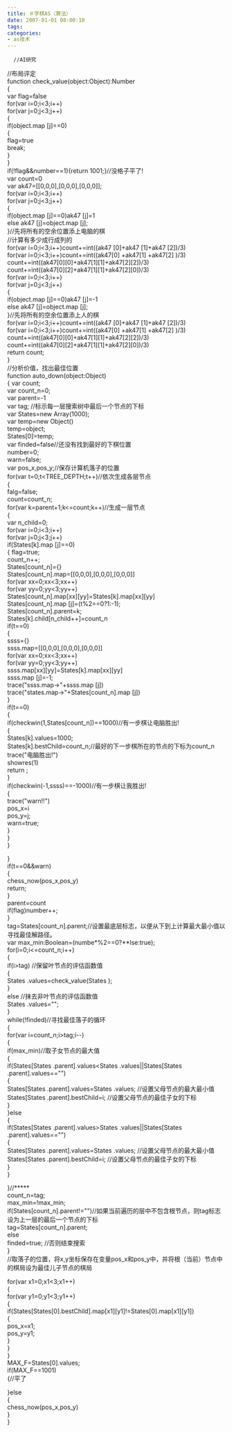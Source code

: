 ```yaml
---
title: ＃字棋AS（算法）
date: 2007-01-01 08:00:10
tags:
categories:
- as技术
---
```

      //AI研究   
 //布局评定   
 function check\_value(object:Object):Number   
 {   
 var flag=false   
 for(var i=0;i<3;i++)   
 for(var j=0;j<3;j++)   
 {   
 if(object.map   [j]==0)   
 {   
 flag=true   
 break;   
 }   
 }   
 if(!flag&&number==1){return 1001;}//没格子平了!   
 var count=0   
 var ak47=[[0,0,0],[0,0,0],[0,0,0]];   
 for(var i=0;i<3;i++)   
 for(var j=0;j<3;j++)   
 {   
 if(object.map   [j]==0)ak47   [j]=1   
 else ak47   [j]=object.map   [j];   
 }//先将所有的空余位置添上电脑的棋   
 //计算有多少成行成列的   
 for(var i=0;i<3;i++)count+=int((ak47   [0]+ak47   [1]+ak47   [2])/3)   
 for(var i=0;i<3;i++)count+=int((ak47[0]   +ak47[1]   +ak47[2]   )/3)   
 count+=int((ak47[0][0]+ak47[1][1]+ak47[2][2])/3)   
 count+=int((ak47[0][2]+ak47[1][1]+ak47[2][0])/3)   
 for(var i=0;i<3;i++)   
 for(var j=0;j<3;j++)   
 {   
 if(object.map   [j]==0)ak47   [j]=-1   
 else ak47   [j]=object.map   [j];   
 }//先将所有的空余位置添上人的棋   
 for(var i=0;i<3;i++)count+=int((ak47   [0]+ak47   [1]+ak47   [2])/3)   
 for(var i=0;i<3;i++)count+=int((ak47[0]   +ak47[1]   +ak47[2]   )/3)   
 count+=int((ak47[0][0]+ak47[1][1]+ak47[2][2])/3)   
 count+=int((ak47[0][2]+ak47[1][1]+ak47[2][0])/3)   
 return count;   
 }   
 //分析价值，找出最佳位置   
 function auto\_down(object:Object)   
 { var count;   
 var count\_n=0;   
 var parent=-1   
 var tag; //标示每一层搜索树中最后一个节点的下标   
 var States=new Array(1000);   
 var temp=new Object()   
 temp=object;   
 States[0]=temp;   
 var finded=false//还没有找到最好的下棋位置   
 number=0;   
 warn=false;   
 var pos\_x,pos\_y;//保存计算机落子的位置   
 for(var t=0;t<TREE\_DEPTH;t++)//依次生成各层节点   
 {   
 falg=false;   
 count=count\_n;   
 for(var k=parent+1;k<=count;k++)//生成一层节点   
 {   
 var n\_child=0;   
 for(var i=0;i<3;i++)   
 for(var j=0;j<3;j++)   
 if(States[k].map   [j]==0)   
 { flag=true;   
 count\_n++;   
 States[count\_n]={}   
 States[count\_n].map=[[0,0,0],[0,0,0],[0,0,0]]   
 for(var xx=0;xx<3;xx++)   
 for(var yy=0;yy<3;yy++)   
 States[count\_n].map[xx][yy]=States[k].map[xx][yy]   
 States[count\_n].map   [j]=(t%2==0?1:-1);   
 States[count\_n].parent=k;   
 States[k].child[n\_child++]=count\_n   
 if(t==0)   
 {   
 ssss={}   
 ssss.map=[[0,0,0],[0,0,0],[0,0,0]]   
 for(var xx=0;xx<3;xx++)   
 for(var yy=0;yy<3;yy++)   
 ssss.map[xx][yy]=States[k].map[xx][yy]   
 ssss.map   [j]=-1;   
 trace("ssss.map->"+ssss.map   [j])   
 trace("states.map->"+States[count\_n].map   [j])   
 }   
 if(t==0)   
 {   
 if(checkwin(1,States[count\_n])==1000)//有一步棋让电脑胜出!   
 {   
 States[k].values=1000;   
 States[k].bestChild=count\_n;//最好的下一步棋所在的节点的下标为count\_n   
 trace("电脑胜出!")   
 showres(1)   
 return ;   
 }   
 if(checkwin(-1,ssss)==-1000)//有一步棋让我胜出!   
 {   
 trace("warn!!")   
 pos\_x=i   
 pos\_y=j;   
 warn=true;   
 }   
 }   
 }   
   
 }   
 if(t==0&&warn)   
 {   
 chess\_now(pos\_x,pos\_y)   
 return;   
 }   
 parent=count   
 if(flag)number++;   
 }   
 tag=States[count\_n].parent;//设置最底层标志，以便从下到上计算最大最小值以寻找最佳解路径。   
 var max\_min:Boolean=(numbe*%2==0?**lse:true);   
 for(i=0;i<=count\_n;i++)   
 {   
 if(i>tag) //保留叶节点的评估函数值   
 {   
 States   .values=check\_value(States   );   
 }   
 else //抹去非叶节点的评估函数值   
 States   .values="";   
 }   
 while(!finded)//寻找最佳落子的循环   
 {   
 for(var i=count\_n;i>tag;i--)   
 {   
 if(max\_min)//取子女节点的最大值   
 {   
 if(States[States   .parent].values<States   .values||States[States   .parent].values=="")   
 {   
 States[States   .parent].values=States   .values; //设置父母节点的最大最小值   
 States[States   .parent].bestChild=i; //设置父母节点的最佳子女的下标   
 }   
 }else   
 {   
 if(States[States   .parent].values>States   .values||States[States   .parent].values=="")   
 {   
 States[States   .parent].values=States   .values; //设置父母节点的最大最小值   
 States[States   .parent].bestChild=i; //设置父母节点的最佳子女的下标   
 }   
 }   
   
 }//*****   
 count\_n=tag;   
 max\_min=!max\_min;   
 if(States[count\_n].parent!="")//如果当前遍历的层中不包含根节点，则tag标志设为上一层的最后一个节点的下标   
 tag=States[count\_n].parent;   
 else   
 finded=true; //否则结束搜索   
 }   
 //取落子的位置，将x,y坐标保存在变量pos\_x和pos\_y中，并将根（当前）节点中的棋局设为最佳儿子节点的棋局   
   
 for(var x1=0;x1<3;x1++)   
 {   
 for(var y1=0;y1<3;y1++)   
 {   
 if(States[States[0].bestChild].map[x1][y1]!=States[0].map[x1][y1])   
 {   
 pos\_x=x1;   
 pos\_y=y1;   
 }   
 }   
 }   
 MAX\_F=States[0].values;   
 if(MAX\_F==1001)   
 {//平了   
   
 }else   
 {   
 chess\_now(pos\_x,pos\_y)   
 }   
 }                                         